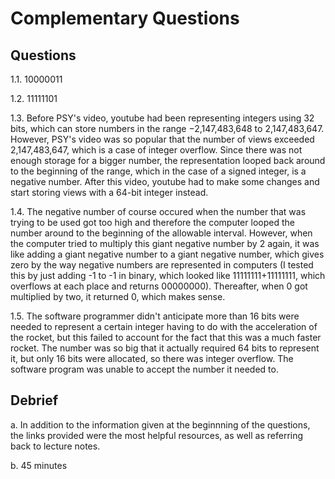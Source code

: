# Complementary Questions

## Questions

1.1. 10000011

1.2. 11111101

1.3. Before PSY's video, youtube had been representing integers using 32 bits, which can store numbers in the range −2,147,483,648 to
2,147,483,647. However, PSY's video was so popular that the number of views exceeded 2,147,483,647, which is a case of integer overflow.
Since there was not enough storage for a bigger number, the representation looped back around to the beginning of the range, which in
the case of a signed integer, is a negative number. After this video, youtube had to make some changes and start storing views with a
64-bit integer instead.

1.4. The negative number of course occured when the number that was trying to be used got too high and therefore the computer looped the
number around to the beginning of the allowable interval. However, when the computer tried to multiply this giant negative number by 2 again,
it was like adding a giant negative number to a giant negative number, which gives zero by the way negative numbers are represented in
computers (I tested this by just adding -1 to -1 in binary, which looked like 11111111+11111111, which overflows at each place and returns
00000000).
Thereafter, when 0 got multiplied by two, it returned 0, which makes sense.

1.5. The software programmer didn't anticipate more than 16 bits were needed to represent a certain integer having to do with the
acceleration of the rocket, but this failed to account for the fact that this was a much faster rocket. The number was so big that it
actually required 64 bits to represent it, but only 16 bits were allocated, so there was integer overflow. The software program was
unable to accept the number it needed to.

## Debrief

a. In addition to the information given at the beginnning of the questions, the links provided were the most helpful resources, as
well as referring back to lecture notes.

b. 45 minutes

